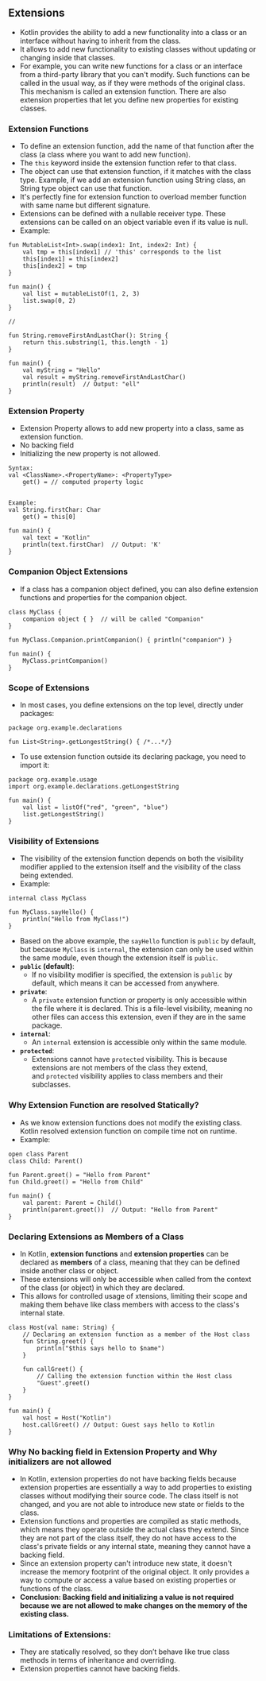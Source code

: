 ## Extensions

- Kotlin provides the ability to add a new functionality into a class or an interface without having to inherit from the class.
- It allows to add new functionality to existing classes without updating or changing inside that classes.
- For example, you can write new functions for a class or an interface from a third-party library that you can't modify. Such functions can be called in the usual way, as if they were methods of the original class. This mechanism is called an extension function. There are also extension properties that let you define new properties for existing classes.

### Extension Functions 
- To define an extension function, add the name of that function after the class (a class where you want to add new function).
- The `this` keyword inside the extension function refer to that class.
- The object can use that extension function, if it matches with the class type. Example, if we add an extension function using String class, an String type object can use that function.
- It's perfectly fine for extension function to overload member function with same name but different signature.
- Extensions can be defined with a nullable receiver type. These extensions can be called on an object variable even if its value is null.
- Example:
```
fun MutableList<Int>.swap(index1: Int, index2: Int) {
	val tmp = this[index1] // 'this' corresponds to the list 
	this[index1] = this[index2] 
	this[index2] = tmp 
}

fun main() {
	val list = mutableListOf(1, 2, 3) 
	list.swap(0, 2)
}

//

fun String.removeFirstAndLastChar(): String {
	return this.substring(1, this.length - 1) 
} 

fun main() { 
	val myString = "Hello" 
	val result = myString.removeFirstAndLastChar()
	println(result)  // Output: "ell" 
}
```

### Extension Property
- Extension Property allows to add new property into a class, same as extension function.
- No backing field 
- Initializing the new property is not allowed.
```
Syntax:
val <ClassName>.<PropertyName>: <PropertyType>
    get() = // computed property logic


Example:
val String.firstChar: Char
    get() = this[0]

fun main() {
    val text = "Kotlin"
    println(text.firstChar)  // Output: 'K'
}
```

### Companion Object Extensions
- If a class has a companion object defined, you can also define extension functions and properties for the companion object.
```
class MyClass {
    companion object { }  // will be called "Companion"
}

fun MyClass.Companion.printCompanion() { println("companion") }

fun main() {
    MyClass.printCompanion()
}
```

### Scope of Extensions
- In most cases, you define extensions on the top level, directly under packages:
```
package org.example.declarations 

fun List<String>.getLongestString() { /*...*/}
```
- To use extension function outside its declaring package, you need to import it:
```
package org.example.usage 
import org.example.declarations.getLongestString 

fun main() { 
	val list = listOf("red", "green", "blue")
	list.getLongestString()
}
```

### Visibility of Extensions
- The visibility of the extension function depends on both the visibility modifier applied to the extension itself and the visibility of the class being extended.
- Example:
```
internal class MyClass

fun MyClass.sayHello() {
    println("Hello from MyClass!")
}
```
- Based on the above example, the `sayHello` function is `public` by default, but because `MyClass` is `internal`, the extension can only be used within the same module, even though the extension itself is `public`.
- **`public` (default)**:
	-  If no visibility modifier is specified, the extension is `public` by default, which means it can be accessed from anywhere.
- **`private`**:
	- A `private` extension function or property is only accessible within the file where it is declared. This is a file-level visibility, meaning no other files can access this extension, even if they are in the same package.
- **`internal`**:
	- An `internal` extension is accessible only within the same module.
- **`protected`**:
	- Extensions cannot have `protected` visibility. This is because extensions are not members of the class they extend, and `protected` visibility applies to class members and their subclasses.

### Why Extension Function are resolved Statically?
- As we know extension functions does not modify the existing class. Kotlin resolved extension function on compile time not on runtime.
- Example:
```
open class Parent
class Child: Parent()

fun Parent.greet() = "Hello from Parent"
fun Child.greet() = "Hello from Child"

fun main() {
    val parent: Parent = Child()
    println(parent.greet())  // Output: "Hello from Parent"
}
```

### Declaring Extensions as Members of a Class
- In Kotlin, **extension functions** and **extension properties** can be declared as **members** of a class, meaning that they can be defined inside another class or object.
- These extensions will only be accessible when called from the context of the class (or object) in which they are declared.
- This allows for controlled usage of xtensions, limiting their scope and making them behave like class members with access to the class's internal state.
```
class Host(val name: String) {
    // Declaring an extension function as a member of the Host class
    fun String.greet() {
        println("$this says hello to $name")
    }

    fun callGreet() {
        // Calling the extension function within the Host class
        "Guest".greet()
    }
}

fun main() {
    val host = Host("Kotlin")
    host.callGreet() // Output: Guest says hello to Kotlin
}

```

### Why No backing field in Extension Property and Why initializers are not allowed
- In Kotlin, extension properties do not have backing fields because extension properties are essentially a way to add properties to existing classes without modifying their source code. The class itself is not changed, and you are not able to introduce new state or fields to the class.
- Extension functions and properties are compiled as static methods, which means they operate outside the actual class they extend. Since they are not part of the class itself, they do not have access to the class's private fields or any internal state, meaning they cannot have a backing field.
- Since an extension property can't introduce new state, it doesn't increase the memory footprint of the original object. It only provides a way to compute or access a value based on existing properties or functions of the class.
- **Conclusion: Backing field and initializing a value is not required because we are not allowed to make changes on the memory of the existing class.**

### Limitations of Extensions:
- They are statically resolved, so they don’t behave like true class methods in terms of inheritance and overriding.
- Extension properties cannot have backing fields.
